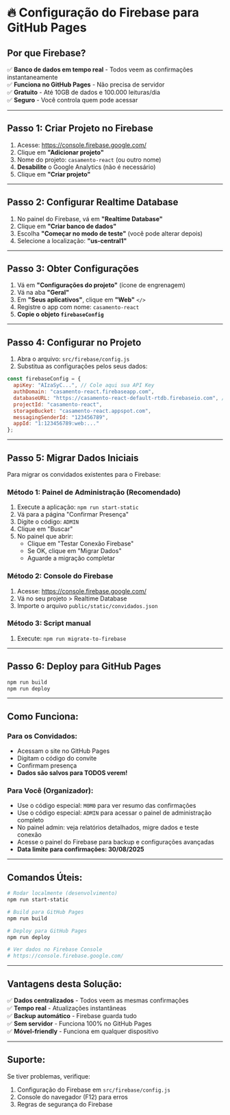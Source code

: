 # 🔥 Configuração do Firebase para GitHub Pages

## **Por que Firebase?**
✅ **Banco de dados em tempo real** - Todos veem as confirmações instantaneamente  
✅ **Funciona no GitHub Pages** - Não precisa de servidor  
✅ **Gratuito** - Até 10GB de dados e 100.000 leituras/dia  
✅ **Seguro** - Você controla quem pode acessar  

---

## **Passo 1: Criar Projeto no Firebase**

1. Acesse: https://console.firebase.google.com/
2. Clique em **"Adicionar projeto"**
3. Nome do projeto: `casamento-react` (ou outro nome)
4. **Desabilite** o Google Analytics (não é necessário)
5. Clique em **"Criar projeto"**

---

## **Passo 2: Configurar Realtime Database**

1. No painel do Firebase, vá em **"Realtime Database"**
2. Clique em **"Criar banco de dados"**
3. Escolha **"Começar no modo de teste"** (você pode alterar depois)
4. Selecione a localização: **"us-central1"**

---

## **Passo 3: Obter Configurações**

1. Vá em **"Configurações do projeto"** (ícone de engrenagem)
2. Vá na aba **"Geral"**
3. Em **"Seus aplicativos"**, clique em **"Web"** `</>`
4. Registre o app com nome: `casamento-react`
5. **Copie o objeto `firebaseConfig`**

---

## **Passo 4: Configurar no Projeto**

1. Abra o arquivo: `src/firebase/config.js`
2. Substitua as configurações pelos seus dados:

```javascript
const firebaseConfig = {
  apiKey: "AIzaSyC...", // Cole aqui sua API Key
  authDomain: "casamento-react.firebaseapp.com",
  databaseURL: "https://casamento-react-default-rtdb.firebaseio.com", // Cole aqui sua URL
  projectId: "casamento-react",
  storageBucket: "casamento-react.appspot.com",
  messagingSenderId: "123456789",
  appId: "1:123456789:web:..."
};
```

---

## **Passo 5: Migrar Dados Iniciais**

Para migrar os convidados existentes para o Firebase:

### **Método 1: Painel de Administração (Recomendado)**
1. Execute a aplicação: `npm run start-static`
2. Vá para a página "Confirmar Presença"
3. Digite o código: `ADMIN`
4. Clique em "Buscar"
5. No painel que abrir:
   - Clique em "Testar Conexão Firebase"
   - Se OK, clique em "Migrar Dados"
   - Aguarde a migração completar

### **Método 2: Console do Firebase**
1. Acesse: https://console.firebase.google.com/
2. Vá no seu projeto > Realtime Database
3. Importe o arquivo `public/static/convidados.json`

### **Método 3: Script manual**
1. Execute: `npm run migrate-to-firebase`

---

## **Passo 6: Deploy para GitHub Pages**

```bash
npm run build
npm run deploy
```

---

## **Como Funciona:**

### **Para os Convidados:**
- Acessam o site no GitHub Pages
- Digitam o código do convite
- Confirmam presença
- **Dados são salvos para TODOS verem!**

### **Para Você (Organizador):**
- Use o código especial: `M0M0` para ver resumo das confirmações
- Use o código especial: `ADMIN` para acessar o painel de administração completo
- No painel admin: veja relatórios detalhados, migre dados e teste conexão
- Acesse o painel do Firebase para backup e configurações avançadas
- **Data limite para confirmações: 30/08/2025**

---

## **Comandos Úteis:**

```bash
# Rodar localmente (desenvolvimento)
npm run start-static

# Build para GitHub Pages
npm run build

# Deploy para GitHub Pages
npm run deploy

# Ver dados no Firebase Console
# https://console.firebase.google.com/
```

---

## **Vantagens desta Solução:**

✅ **Dados centralizados** - Todos veem as mesmas confirmações  
✅ **Tempo real** - Atualizações instantâneas  
✅ **Backup automático** - Firebase guarda tudo  
✅ **Sem servidor** - Funciona 100% no GitHub Pages  
✅ **Móvel-friendly** - Funciona em qualquer dispositivo  

---

## **Suporte:**
Se tiver problemas, verifique:
1. Configuração do Firebase em `src/firebase/config.js`
2. Console do navegador (F12) para erros
3. Regras de segurança do Firebase
